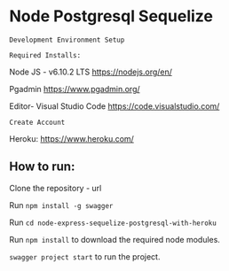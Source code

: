 # Node Postgresql Sequelize
`Development Environment Setup`

`Required Installs:`

Node JS - v6.10.2 LTS https://nodejs.org/en/

Pgadmin  https://www.pgadmin.org/

Editor- Visual Studio Code https://code.visualstudio.com/


`Create Account`

Heroku: https://www.heroku.com/
       
## How to run:

Clone the repository - url

Run `npm install -g swagger`

Run `cd node-express-sequelize-postgresql-with-heroku`

Run `npm install` to download the required node modules.

`swagger project start` to run the project.